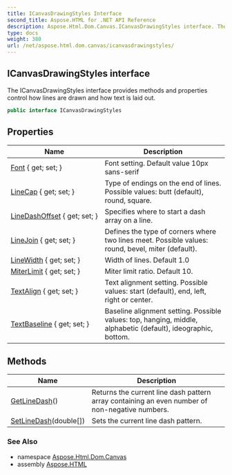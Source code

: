 ```yaml
---
title: ICanvasDrawingStyles Interface
second_title: Aspose.HTML for .NET API Reference
description: Aspose.Html.Dom.Canvas.ICanvasDrawingStyles interface. The ICanvasDrawingStyles interface provides methods and properties control how lines are drawn and how text is laid out
type: docs
weight: 380
url: /net/aspose.html.dom.canvas/icanvasdrawingstyles/
---
```

## ICanvasDrawingStyles interface

The ICanvasDrawingStyles interface provides methods and properties control how lines are drawn and how text is laid out.

```csharp
public interface ICanvasDrawingStyles
```

## Properties

| Name | Description |
| --- | --- |
| [Font](../../aspose.html.dom.canvas/icanvasdrawingstyles/font/) { get; set; } | Font setting. Default value 10px sans-serif |
| [LineCap](../../aspose.html.dom.canvas/icanvasdrawingstyles/linecap/) { get; set; } | Type of endings on the end of lines. Possible values: butt (default), round, square. |
| [LineDashOffset](../../aspose.html.dom.canvas/icanvasdrawingstyles/linedashoffset/) { get; set; } | Specifies where to start a dash array on a line. |
| [LineJoin](../../aspose.html.dom.canvas/icanvasdrawingstyles/linejoin/) { get; set; } | Defines the type of corners where two lines meet. Possible values: round, bevel, miter (default). |
| [LineWidth](../../aspose.html.dom.canvas/icanvasdrawingstyles/linewidth/) { get; set; } | Width of lines. Default 1.0 |
| [MiterLimit](../../aspose.html.dom.canvas/icanvasdrawingstyles/miterlimit/) { get; set; } | Miter limit ratio. Default 10. |
| [TextAlign](../../aspose.html.dom.canvas/icanvasdrawingstyles/textalign/) { get; set; } | Text alignment setting. Possible values: start (default), end, left, right or center. |
| [TextBaseline](../../aspose.html.dom.canvas/icanvasdrawingstyles/textbaseline/) { get; set; } | Baseline alignment setting. Possible values: top, hanging, middle, alphabetic (default), ideographic, bottom. |

## Methods

| Name | Description |
| --- | --- |
| [GetLineDash](../../aspose.html.dom.canvas/icanvasdrawingstyles/getlinedash/)() | Returns the current line dash pattern array containing an even number of non-negative numbers. |
| [SetLineDash](../../aspose.html.dom.canvas/icanvasdrawingstyles/setlinedash/)(double[]) | Sets the current line dash pattern. |

### See Also

* namespace [Aspose.Html.Dom.Canvas](../../aspose.html.dom.canvas/)
* assembly [Aspose.HTML](../../)
